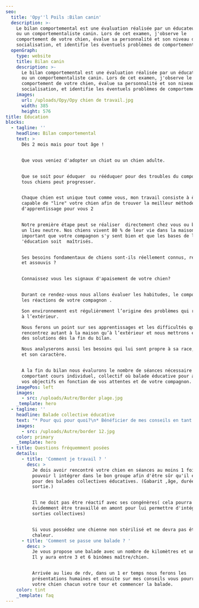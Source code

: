 ```yaml
---
seo:
  title: 'Opy''l Poils :Bilan canin'
  description: >-
    Le bilan comportemental est une évaluation réalisée par un éducateur canin
    ou un comportementaliste canin. Lors de cet examen, j'observe le
    comportement de votre chien, évalue sa personnalité et son niveau de
    socialisation, et identifie les éventuels problèmes de comportement.
  openGraph:
    type: website
    title: Bilan canin
    description: >-
      Le bilan comportemental est une évaluation réalisée par un éducateur canin
      ou un comportementaliste canin. Lors de cet examen, j'observe le
      comportement de votre chien, évalue sa personnalité et son niveau de
      socialisation, et identifie les éventuels problèmes de comportement.
    images:
      url: /uploads/Opy/Opy chien de travail.jpg
      width: 385
      height: 576
title: Education
blocks:
  - tagline: ''
    headline: Bilan comportemental
    text: >
      Dès 2 mois mais pour tout âge !


      Que vous veniez d'adopter un chiot ou un chien adulte.


      Que se soit pour éduquer  ou rééduquer pour des troubles du comportement,
      tous chiens peut progresser.


      Chaque chien est unique tout comme vous, mon travail consiste à être
      capable de "lire" votre chien afin de trouver la meilleur méthode
      d'apprentissage pour vous 2


      Notre première étape peut se réaliser  directement chez vous ou bien dans
      un lieu neutre. Nos chiens vivent 80 % de leur vie dans la maison, il est
      important que votre compagnon s'y sent bien et que les bases de l
      'éducation soit  maîtrisés.


      Ses besoins fondamentaux de chiens sont-ils réellement connus, respectés
      et assouvis ?


      Connaissez vous les signaux d'apaisement de votre chien?


      Durant ce rendez-vous nous allons évaluer les habitudes, le comportement,
      les réactions de votre compagnon .

      Son environnement est régulièrement l’origine des problèmes qui ressortent
      à l’extérieur.

      Nous ferons un point sur ses apprentissages et les difficultés que vous
      rencontrez autant à la maison qu’à l’extérieur et nous mettrons en place
      des solutions dès la fin du bilan.

      Nous analyserons aussi les besoins qui lui sont propre à sa race, son âge
      et son caractère.


      A la fin du bilan nous évalurons le nombre de séances nécessaire
      comportant cours individuel, collectif où balade éducative pour atteindre
      vos objectifs en fonction de vos attentes et de votre compagnon.
    imagePos: left
    images:
      - src: /uploads/Autre/Border plage.jpg
    _template: hero
  - tagline: ''
    headline: Balade collective éducative
    text: "* Pour qui pour quoi?\n* Bénéficier de mes conseils en tant qu'éducatrice et comportementaliste\n* Sociabiliser son chien\_aux autres congénères\n* Rencontrer d’autres passionnés pour échanger\n* Vivre de nouvelles expériences avec son chien\n* Travailler et renforcer ce qu’on voit en\_séance individuelle\n* Renforcer la relation avec son chien\n* Apprendre à lire les interactions canines\n* Apprendre à intervenir lorsque c’est nécessaire ?\n* Travailler\_l'éducation de son chien\n* Se confronter à de nouvelles situations avec son animal\n* Renforcer votre lien avec votre chien\n* Offrir une activité complète à  son chien à la fois physique et psychique\_\n* Apprendre à interpréter les attitudes et réactions de votre animal\_\n*\n"
    images:
      - src: /uploads/Autre/border 12.jpg
    color: primary
    _template: hero
  - title: Questions fréquemment posées
    details:
      - title: 'Comment je travail ? '
        desc: >
          Je dois avoir rencontré votre chien en séances au moins 1 fois pour
          pouvoir l intégrer dans le bon groupe afin d'être sûr qu'il est près
          pour des balades collectives éducatives. (Gabarit ,âge, durée de la
          sortie.)


          Il ne doit pas être réactif avec ses congénères( cela pourra
          évidemment être travaillé en amont pour lui permettre d'intégrer les
          sorties collectives)


          Si vous possédez une chienne non stérilisé et ne devra pas être en
          chaleur.
      - title: 'Comment se passe une balade ? '
        desc: >
          Je vous propose une balade avec un nombre de kilomètres et une durée.
          Il y aura entre 3 et 6 binômes maître/chien.


          Arrivée au lieu de rdv, dans un 1 er temps nous ferons les
          présentations humaines et ensuite sur mes conseils vous pourrez sortir
          votre chien chacun votre tour et commencer la balade.
    color: tint
    _template: faq
---
```


